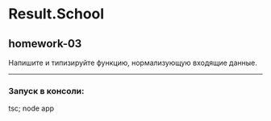 
# Result.School
## homework-03
Напишите и типизируйте функцию, нормализующую входящие данные.

---
### Запуск в консоли:
tsc; node app
